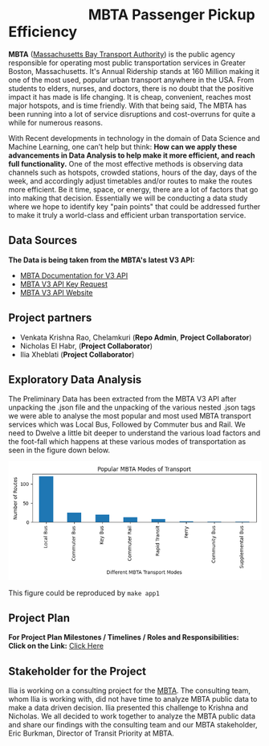 # &nbsp; &nbsp;&nbsp;&nbsp;&nbsp;&nbsp; &nbsp;&nbsp;&nbsp;&nbsp;&nbsp;&nbsp;&nbsp;&nbsp;&nbsp;&nbsp;&nbsp;&nbsp;&nbsp;&nbsp;&nbsp;&nbsp;MBTA Passenger Pickup Efficiency

**MBTA** ([Massachusetts Bay Transport Authority](https://en.wikipedia.org/wiki/Massachusetts_Bay_Transportation_Authority)) is the public agency responsible for operating most public transportation services in Greater Boston, Massachusetts. It's Annual Ridership stands at 160 Million making it one of the most used, popular urban transport anywhere in the USA. From students to elders, nurses, and doctors, there is no doubt that the positive impact it has made is life changing. It is cheap, convenient, reaches most major hotspots, and is time friendly. With that being said, The MBTA has been running into a lot of service disruptions and cost-overruns for quite a while for numerous reasons.<br>

With Recent developments in technology in the domain of Data Science and Machine Learning, one can’t help but think: **How can we apply these advancements in Data Analysis to help make it more efficient, and reach full functionality.** One of the most effective methods is observing data channels such as hotspots, crowded stations, hours of the day, days of the week, and accordingly adjust timetables and/or routes to make the routes more efficient. Be it time, space, or energy, there are a lot of factors that go into making that decision. Essentially we will be conducting a data study where we hope to identify key "pain points" that could be addressed further to make it truly a world-class and efficient urban transportation service.<br>

## Data Sources

**The Data is being taken from the MBTA's latest V3 API:**<br>

- [MBTA Documentation for V3 API](https://api-v3.mbta.com/docs/swagger/index.html)
- [MBTA V3 API Key Request](https://api-v3.mbta.com/portal)
- [MBTA V3 API Website](https://www.mbta.com/developers/v3-api)

## Project partners

- Venkata Krishna Rao, Chelamkuri (**Repo Admin**, **Project Collaborator**)
- Nicholas El Habr, (**Project Collaborator**)
- Ilia Xheblati (**Project Collaborator**)

## Exploratory Data Analysis

The Preliminary Data has been extracted from the MBTA V3 API after unpacking the .json file and the unpacking of the various nested .json tags we were able to analyse the 
most popular and most used MBTA transport services which was Local Bus, Followed by Commuter bus and Rail.
We need to Dwelve a little bit deeper to understand the various load factors and the foot-fall which happens at these various modes of transportation as seen in the figure down below. <br>

![Image Showing Popular MBTA Modes of Transportation Services](figures/mbta_modes_of_transport.png)

This figure could be reproduced by `make app1`

## Project Plan

**For Project Plan Milestones / Timelines / Roles and Responsibilities:** <br>
**Click on the Link:** [Click Here](plan.md)

## Stakeholder for the Project
Ilia is working on a consulting project for the [MBTA](https://www.linkedin.com/posts/be-edge_meet-the-team-massachusetts-bay-transportation-activity-6940316466185416704-K4YX?utm_source=linkedin_share&utm_medium=member_desktop_web). The consulting team, whom Ilia is working with, did not have time to analyze MBTA public data to make a data driven decision. Ilia presented this challenge to Krishna and Nicholas. We all decided to work together to analyze the MBTA public data and share our findings with the consulting team and our MBTA stakeholder, Eric Burkman, Director of Transit Priority at MBTA.
